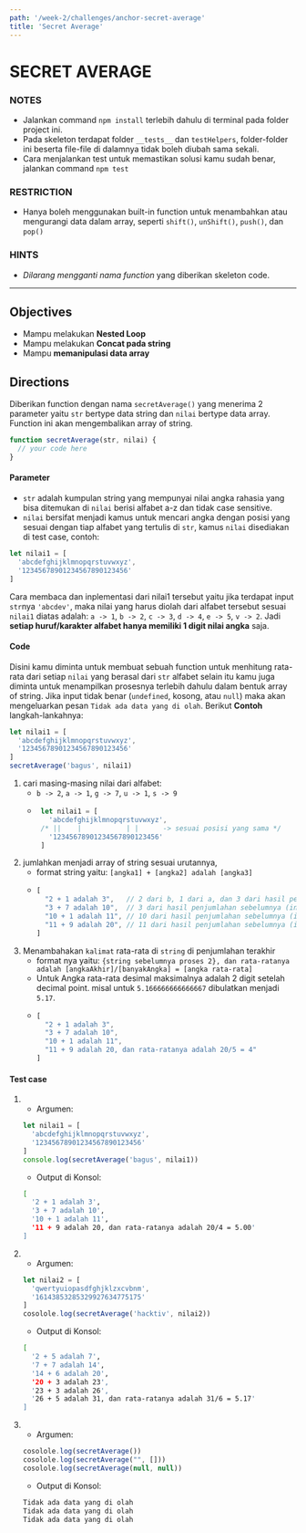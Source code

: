 ```yaml
---
path: '/week-2/challenges/anchor-secret-average'
title: 'Secret Average'
---
```


# SECRET AVERAGE

### NOTES

- Jalankan command `npm install` terlebih dahulu di terminal pada folder project ini.
- Pada skeleton terdapat folder `__tests__` dan `testHelpers`, folder-folder ini beserta file-file di dalamnya tidak boleh diubah sama sekali.
- Cara menjalankan test untuk memastikan solusi kamu sudah benar, jalankan command `npm test`

### RESTRICTION

- Hanya boleh menggunakan built-in function untuk menambahkan atau mengurangi data dalam array, seperti `shift()`, `unShift()`, `push()`, dan `pop()`

### HINTS

- *Dilarang mengganti nama function* yang diberikan skeleton code.

---

## Objectives
- Mampu melakukan **Nested Loop**
- Mampu melakukan **Concat pada string**
- Mampu **memanipulasi data array**

## Directions

Diberikan function dengan nama `secretAverage()` yang menerima 2 parameter yaitu `str` bertype data string dan `nilai` bertype data array. Function ini akan mengembalikan array of string.

```js
function secretAverage(str, nilai) {
  // your code here
}
```

#### Parameter

- `str` adalah kumpulan string yang mempunyai nilai angka rahasia yang bisa ditemukan di `nilai` berisi alfabet a-z dan tidak case sensitive.
- `nilai` bersifat menjadi kamus untuk mencari angka dengan posisi yang sesuai dengan tiap alfabet yang tertulis di `str`, kamus `nilai` disediakan di test case, contoh:

```js
let nilai1 = [
  'abcdefghijklmnopqrstuvwxyz',
  '12345678901234567890123456'
]
```

Cara membaca dan inplementasi dari nilai1 tersebut yaitu jika terdapat input `str`nya `'abcdev'`, maka nilai yang harus diolah dari alfabet tersebut sesuai `nilai1` diatas adalah: `a -> 1`, `b -> 2`, `c -> 3`, `d -> 4`, `e -> 5`, `v -> 2`. Jadi **setiap huruf/karakter alfabet hanya memiliki 1 digit nilai angka** saja.

#### Code

Disini kamu diminta untuk membuat sebuah function untuk menhitung rata-rata dari setiap `nilai` yang berasal dari `str` alfabet selain itu kamu juga diminta untuk menampilkan prosesnya terlebih dahulu dalam bentuk array of string. Jika input tidak benar (`undefined`, kosong, atau `null`) maka akan mengeluarkan pesan 
`Tidak ada data yang di olah`. Berikut **Contoh** langkah-lankahnya:

```js
let nilai1 = [
  'abcdefghijklmnopqrstuvwxyz',
  '12345678901234567890123456'
]
secretAverage('bagus', nilai1)
```

1. cari masing-masing nilai dari alfabet:
    - `b -> 2`, `a -> 1`, `g -> 7`, `u -> 1`, `s -> 9`
    - ```js
       let nilai1 = [
         'abcdefghijklmnopqrstuvwxyz',
       /* ||    |           | |      -> sesuai posisi yang sama */
         '12345678901234567890123456'
       ]
       ``` 
2. jumlahkan menjadi array of string sesuai urutannya,
    - format string yaitu: `[angka1] + [angka2] adalah [angka3]`
    - ```js
      [
        "2 + 1 adalah 3",   // 2 dari b, 1 dari a, dan 3 dari hasil penjumlahan keduanya  
        "3 + 7 adalah 10",  // 3 dari hasil penjumlahan sebelumnya (index 0), 7 dari g, 10 dari hasil penjumlahan keduanya
        "10 + 1 adalah 11", // 10 dari hasil penjumlahan sebelumnya (index 1), 1 dari u, 11 dari hasil penjumlahan keduanya
        "11 + 9 adalah 20", // 11 dari hasil penjumlahan sebelumnya (index 2), 9 dari s, 20 dari hasil penjumlahan keduanya
      ]
      ```
3. Menambahakan `kalimat` rata-rata di `string` di penjumlahan terakhir
    - format nya yaitu: `{string sebelumnya proses 2}, dan rata-ratanya adalah [angkaAkhir]/[banyakAngka] = [angka rata-rata]`
    - Untuk Angka rata-rata desimal maksimalnya adalah 2 digit setelah decimal point.
      misal untuk `5.166666666666667` dibulatkan menjadi `5.17`.
    - ```js
      [
        "2 + 1 adalah 3",
        "3 + 7 adalah 10",
        "10 + 1 adalah 11",
        "11 + 9 adalah 20, dan rata-ratanya adalah 20/5 = 4"
      ]
      ```
   

#### Test case

1. - Argumen:
    ```js
    let nilai1 = [
      'abcdefghijklmnopqrstuvwxyz',
      '12345678901234567890123456'
    ]
    console.log(secretAverage('bagus', nilai1))
    ```
   - Output di Konsol:
    ```bash
    [
      '2 + 1 adalah 3',
      '3 + 7 adalah 10',
      '10 + 1 adalah 11',
      '11 + 9 adalah 20, dan rata-ratanya adalah 20/4 = 5.00'
    ]
    ```

2. - Argumen:
    ```js
    let nilai2 = [
      'qwertyuiopasdfghjklzxcvbnm',
      '16143853285329927634775175'
    ]
    cosolole.log(secretAverage('hacktiv', nilai2))
    ```
   - Output di Konsol:
    ```bash
    [
      '2 + 5 adalah 7',
      '7 + 7 adalah 14',
      '14 + 6 adalah 20',
      '20 + 3 adalah 23',
      '23 + 3 adalah 26',
      '26 + 5 adalah 31, dan rata-ratanya adalah 31/6 = 5.17'
    ]
    ```

2. - Argumen:
    ```js
    cosolole.log(secretAverage())
    cosolole.log(secretAverage("", []))
    cosolole.log(secretAverage(null, null))
    ```
   - Output di Konsol:
    ```bash 
    Tidak ada data yang di olah
    Tidak ada data yang di olah
    Tidak ada data yang di olah
    ```